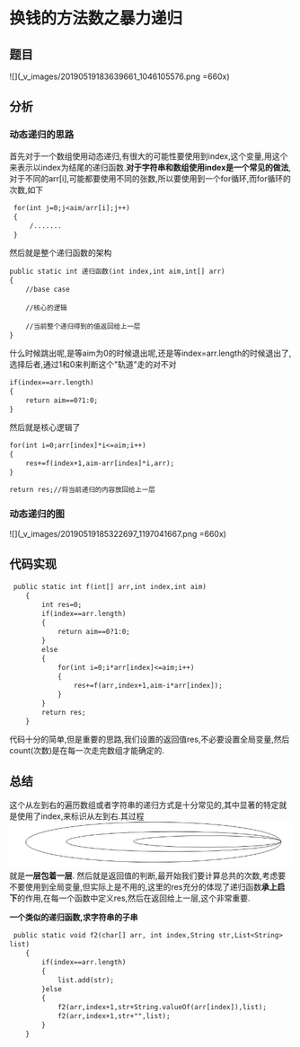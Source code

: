 # 换钱的方法数之暴力递归
## 题目
![](_v_images/20190519183639661_1046105576.png =660x)
## 分析
### 动态递归的思路
 首先对于一个数组使用动态递归,有很大的可能性要使用到index,这个变量,用这个来表示以index为结尾的递归函数.**对于字符串和数组使用index是一个常见的做法**,
 对于不同的arr[i],可能都要使用不同的张数,所以要使用到一个for循环,而for循环的次数,如下
```
 for(int j=0;j<aim/arr[i];j++)
 {
     /.......
 }
```
然后就是整个递归函数的架构
```
public static int 递归函数(int index,int aim,int[] arr)
{
    //base case
    
    //核心的逻辑

    //当前整个递归得到的值返回给上一层  
}
```
什么时候跳出呢,是等aim为0的时候退出呢,还是等index=arr.length的时候退出了,选择后者,通过1和0来判断这个"轨道"走的对不对
```
if(index==arr.length)
{
    return aim==0?1:0; 
}
```
然后就是核心逻辑了
```
for(int i=0;arr[index]*i<=aim;i++)
{
    res+=f(index+1,aim-arr[index]*i,arr); 
}
```
```
return res;//将当前递归的内容放回给上一层
```
### 动态递归的图
![](_v_images/20190519185322697_1197041667.png =660x)
## 代码实现
```
 public static int f(int[] arr,int index,int aim)
    {
        int res=0;
        if(index==arr.length)
        {
            return aim==0?1:0;
        }
        else
        {
            for(int i=0;i*arr[index]<=aim;i++)
            {
                res+=f(arr,index+1,aim-i*arr[index]);
            }
        }
        return res;
    }
```
代码十分的简单,但是重要的思路,我们设置的返回值res,不必要设置全局变量,然后count(次数)是在每一次走完数组才能确定的.


## 总结
这个从左到右的遍历数组或者字符串的递归方式是十分常见的,其中显著的特定就是使用了index,来标识从左到右.其过程
![](_v_images/20190519192718578_1146718967.png)
就是**一层包着一层**.
然后就是返回值的判断,最开始我们要计算总共的次数,考虑要不要使用到全局变量,但实际上是不用的,这里的res充分的体现了递归函数**承上启下**的作用,在每一个函数中定义res,然后在返回给上一层,这个非常重要.

**一个类似的递归函数,求字符串的子串**
```
 public static void f2(char[] arr, int index,String str,List<String> list)
    {
        if(index==arr.length)
        {
            list.add(str);
        }else
        {
            f2(arr,index+1,str+String.valueOf(arr[index]),list);
            f2(arr,index+1,str+"",list);
        }
    }
```